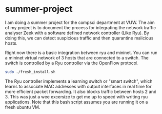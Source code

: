 # summer-project

I am doing a summer project for the compsci department at VUW.
The aim of my project is to document the process for integrating the network traffic analyser Zeek with a software defined network controller (Like Ryu). By doing this, we can detect suspicious traffic and then quarantine malicious hosts.

Right now there is a basic integration between ryu and mininet. You can run a mininet virtual network of 3 hosts that are connected to a switch. The switch is controlled by a Ryu controller via the OpenFlow protocol. 

```Bash
sudo ./fresh_install.sh
```

The Ryu controller implements a learning switch or "smart switch", which learns to associate MAC addresses with output interfaces in real time for more efficient packet forwarding. It also blocks traffic between hosts 2 and 3. This was just a wee excersize to get me up to speed with writing ryu applications. Note that this bash script assumes you are running it on a fresh ubuntu VM.
